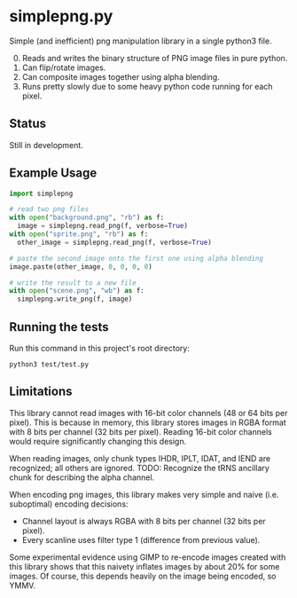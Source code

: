 # simplepng.py

Simple (and inefficient) png manipulation library in a single python3 file.

0. Reads and writes the binary structure of PNG image files in pure python.
0. Can flip/rotate images.
0. Can composite images together using alpha blending.
0. Runs pretty slowly due to some heavy python code running for each pixel.

## Status

Still in development.

## Example Usage

```py
import simplepng

# read two png files
with open("background.png", "rb") as f:
  image = simplepng.read_png(f, verbose=True)
with open("sprite.png", "rb") as f:
  other_image = simplepng.read_png(f, verbose=True)

# paste the second image onto the first one using alpha blending
image.paste(other_image, 0, 0, 0, 0)

# write the result to a new file
with open("scene.png", "wb") as f:
  simplepng.write_png(f, image)
```

## Running the tests

Run this command in this project's root directory:

```
python3 test/test.py
```

## Limitations

This library cannot read images with 16-bit color channels (48 or 64 bits per pixel).
This is because in memory, this library stores images in RGBA format with 8 bits per channel (32 bits per pixel).
Reading 16-bit color channels would require significantly changing this design.

When reading images, only chunk types IHDR, IPLT, IDAT, and IEND are recognized; all others are ignored.
TODO: Recognize the tRNS ancillary chunk for describing the alpha channel.

When encoding png images, this library makes very simple and naive (i.e. suboptimal) encoding decisions:

* Channel layout is always RGBA with 8 bits per channel (32 bits per pixel).
* Every scanline uses filter type 1 (difference from previous value).

Some experimental evidence using GIMP to re-encode images created with this library shows
that this naivety inflates images by about 20% for some images.
Of course, this depends heavily on the image being encoded, so YMMV.
